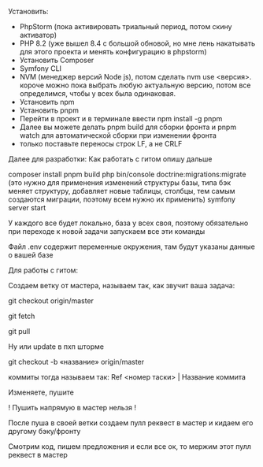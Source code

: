 Установить:
- PhpStorm (пока активировать триальный период, потом скину активатор)
- PHP 8.2 (уже вышел 8.4 с большой обновой, но мне лень накатывать для этого проекта и менять конфигурацию в phpstorm)
- Установить Composer
- Symfony  CLI
- NVM (менеджер версий Node js), потом сделать nvm use <версия>. короче можно пока выбрать любую актуальную версию, потом все определимся, чтобы у всех была одинаковая.
- Установить npm
- Установить pnpm 
- Перейти в проект и в терминале ввести npm install -g pnpm
- Далее вы можете делать pnpm build для сборки фронта и pnpm watch для автоматической сборки при изменении фронта
- только поставьте переносы строк LF, а не CRLF

Далее для разработки:
Как работать с гитом опишу дальше

composer install
pnpm build
php bin/console doctrine:migrations:migrate (это нужно для применения изменений структуры базы, типа бэк меняет структуру, добавляет новые таблицы, столбцы, тем самым создаются миграции, поэтому всем нужно их применить)
symfony server start

У каждого все будет локально, база у всех своя, поэтому обязательно при переходе к новой задачи запускаем все эти команды

Файл .env содержит переменные окружения, там будут указаны данные о вашей базе

Для работы с гитом:

Создаем ветку от мастера, называем так, как звучит ваша задача:

git checkout origin/master

git fetch

git pull

Ну или update в пхп шторме

git checkout -b «название» origin/master

коммиты тогда называем так: Ref <номер таски> | Название коммита

Изменяете, пушите

! Пушить напрямую в мастер нельзя !

После пуша в своей ветки создаем пулл реквест в мастер и кидаем его другому бэку/фронту

Смотрим код, пишем предложения и если все ок, то мержим этот пулл реквест в мастер
